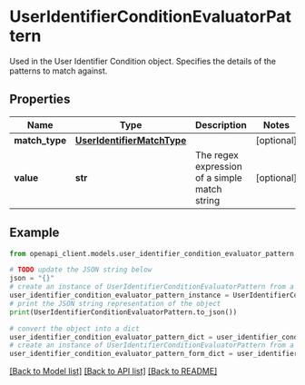 # UserIdentifierConditionEvaluatorPattern

Used in the User Identifier Condition object. Specifies the details of the patterns to match against.

## Properties

Name | Type | Description | Notes
------------ | ------------- | ------------- | -------------
**match_type** | [**UserIdentifierMatchType**](UserIdentifierMatchType.md) |  | [optional] 
**value** | **str** | The regex expression of a simple match string | [optional] 

## Example

```python
from openapi_client.models.user_identifier_condition_evaluator_pattern import UserIdentifierConditionEvaluatorPattern

# TODO update the JSON string below
json = "{}"
# create an instance of UserIdentifierConditionEvaluatorPattern from a JSON string
user_identifier_condition_evaluator_pattern_instance = UserIdentifierConditionEvaluatorPattern.from_json(json)
# print the JSON string representation of the object
print(UserIdentifierConditionEvaluatorPattern.to_json())

# convert the object into a dict
user_identifier_condition_evaluator_pattern_dict = user_identifier_condition_evaluator_pattern_instance.to_dict()
# create an instance of UserIdentifierConditionEvaluatorPattern from a dict
user_identifier_condition_evaluator_pattern_form_dict = user_identifier_condition_evaluator_pattern.from_dict(user_identifier_condition_evaluator_pattern_dict)
```
[[Back to Model list]](../README.md#documentation-for-models) [[Back to API list]](../README.md#documentation-for-api-endpoints) [[Back to README]](../README.md)


